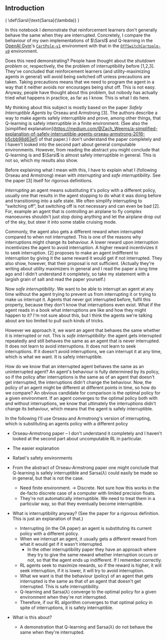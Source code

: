 ## Introduction

\(
  \def\Sarsl{\text{Sarsa}(\lambda)}
\)

In this notebook I demonstrate that reinforcement learners don't generally
behave the same when they are interrupted. Concretely, I compare the behaviour
of my own implementations of $\Sarsl$ and Q-learning in the [OpenAI
Gym](https://gym.openai.com/)'s
[`CartPole-v1`](https://gym.openai.com/envs/CartPole-v1) environment with that
in the
[`OffSwitchCartpole-v0`](https://gym.openai.com/envs/OffSwitchCartpole-v0)
environment.

Does this need demonstrating? People have thought about the *shutdown problem*
or, respectively, the the problem of interruptibility before [1,2,3]. They've
concluded that reinforcement learners (and utility-maximizing agents in general)
will avoid being switched off unless precautions are taken. Taking precautions
means that we need to program the agent in a way that it neither avoids nor
encourages being shut off. This is not easy. Anyway, people have thought about
this problem, but nobody has actually tried what happens in practice, as far as
I know. This is what I do here.

My thinking about this subject is mostly based on the paper *Safely
Interruptible Agents* by Orseau and Armstrong [3]. The authors describe a way to
make agents safely interruptible and prove, among other things, that Q-learning
is safely interruptible in a finite environment. (See also the [simplified
explanation](https://medium.com/@Zach_Weems/a-simplified-explanation-of-safely-interruptible-agents-orseau-armstrong-2016-b5cbb98d63ef]
of that paper.) I don't understand the paper completely and I haven't looked
into the second part about general computable environments. However, from
reading the abstract you might conclude that Q-learning is and $\Sarsl$ is
almost safely interruptible in general. This is not so, which my results
also show.

Before explaining what I mean with this, I have to explain what I (following
Orseau and Armstrong) mean with *interrupting* and *safe interruptibility*. See
the paper [3] itself for rigorous definitions.

*Interrupting* an agent means substituting it's policy with a different policy,
usually one that results in the agent stopping to do what it was doing before
and transitioning into a safe state. We often simplify interrupting to
“switching off”, but switching off is not necessary and can even be bad [2].
For, example an agent that is controlling an airplane to fly complex manoeuvres
shouldn't just stop doing anything and let the airplane drop out of the sky, but
steer it into some stable cruising mode.

Commonly, the agent also gets a different reward when interrupted compared to
when not interrupted. This is one of the reasons why interruptions might change
its behaviour. A lower reward upon interruption incentivizes the agent to avoid
interruption. A higher reward incentivizes it to seek interruption. [2] proposes
to make an agent indifferent to interruption by giving it the same reward it
would get if not interrupted. They also show, however, that their proposal is
not sufficient. (Actually they're writing about utility maximizers in general
and I read the paper a long time ago and I didn't understand it completely, so
take my statement with a largish grain of salt and read the paper yourself.)

Now *safe interruptibility*. We want to be able to interrupt an agent at any
time without the agent trying to prevent us from interrupting it or trying to
make us interrupt it. Agents that never got interrupted before, fulfil this
property, because they don't know that interruptions even exist. What if the
agent reads in a book what interruptions are like and how they might happen to
it? I'm not sure about this, but I think the agents we're talking about are too
limited to pull such kinds of tricks.

However we approach it, we want an agent that behaves the same whether it is
interrupted or not. This is *safe interruptibility*: the agent gets interrupted
repeatedly and still behaves the same as an agent that is never interrupted. It
does not learn to avoid interruptions. It does not learn to seek interruptions.
If it doesn't avoid interruptions, we can interrupt it at any time, which is
what we want. It is safely interruptible.

How do we know that an interrupted agent behaves the same as an uninterrupted
agent? An agent's behaviour is fully determined by its policy, so if the policy
after interruptions is the same as of an agent that doesn't get interrupted, the
interruptions didn't change the behaviour. Now, the policy of an agent might be
different at different points in time, so how do we compare? An obvious
candidate for comparison is the optimal policy for a given environment. If an
agent converges to the optimal policy both with and without interruptions, we
know that ultimately the interruptions didn't change its behaviour, which means
that the agent is safely interruptible.


In the following I'll use Orseau and Armstrong's version of interrupting, which
is substituting an agents policy with a different policy

- Orseau-Armstrong paper – I don't understand it completely and I haven't looked
  at the second part about uncomputable RL in particular.
- The easier explanation
- Rafael's safety environments

- From the abstract of Orseau-Armstrong paper one might conclude that Q-learning
  is safely interruptible and Sarsa($\lambda$) could easily be made so in
  general, but that is not the case.
    - Need finite environment. → Discrete. Not sure how this works in the
      de-facto discrete case of a computer with limited precision floats.
    - They're not automatically interruptible. We need to treat them in a
      particular way, so that they eventually become interruptible.

- What is interruptibility anyway? (See the paper for a rigorous definition.
  This is just an explanation of that.)
    - Interrupting (in the OA paper) an agent is substituting its current policy
      with a different policy.
    - When we interrupt an agent, it usually gets a different reward from what
      it would get if it wasn't interrupted.
        - In the other interruptibility paper they have an approach where they
          try to give the same reward whether interruption occurs or not, so
          that the agent ends up indifferent. If I remember correctly.
    - RL agents seek to maximize rewards, so if the reward is higher, it will
      seek interruption, if it is lower, it will try to avoid interruption.
    - What we want is that the behaviour (policy) of an agent that gets
      interrupted is the same as that of an agent that doesn't get interrupted.
      This is safe interruptibility.
    - Q-learning and Sarsa($\lambda$) converge to the optimal policy for a given
      environment when they're not interrupted.
    - Therefore, if our RL algorithm converges to that optimal policy in spite
      of interruptions, it is safely interruptible.

- What is this about?
    - A demonstration that Q-learning and Sarsa($\lambda$) do not behave the
      same when they're interrupted.
